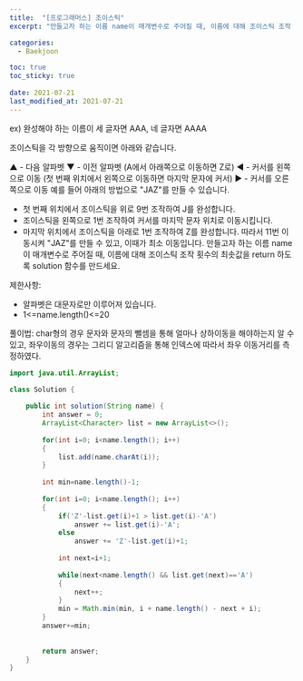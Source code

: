 ```yaml
---
title:  "[프로그래머스] 조이스틱"
excerpt: "만들고자 하는 이름 name이 매개변수로 주어질 때, 이름에 대해 조이스틱 조작 횟수의 최솟값을 return 하도록 solution 함수를 만드세요."

categories:
  - Baekjoon

toc: true
toc_sticky: true
 
date: 2021-07-21
last_modified_at: 2021-07-21
---
```


ex) 완성해야 하는 이름이 세 글자면 AAA, 네 글자면 AAAA

조이스틱을 각 방향으로 움직이면 아래와 같습니다.

▲ - 다음 알파벳
▼ - 이전 알파벳 (A에서 아래쪽으로 이동하면 Z로)
◀ - 커서를 왼쪽으로 이동 (첫 번째 위치에서 왼쪽으로 이동하면 마지막 문자에 커서)
▶ - 커서를 오른쪽으로 이동
예를 들어 아래의 방법으로 "JAZ"를 만들 수 있습니다.

- 첫 번째 위치에서 조이스틱을 위로 9번 조작하여 J를 완성합니다.
- 조이스틱을 왼쪽으로 1번 조작하여 커서를 마지막 문자 위치로 이동시킵니다.
- 마지막 위치에서 조이스틱을 아래로 1번 조작하여 Z를 완성합니다.
따라서 11번 이동시켜 "JAZ"를 만들 수 있고, 이때가 최소 이동입니다.
만들고자 하는 이름 name이 매개변수로 주어질 때, 이름에 대해 조이스틱 조작 횟수의 최솟값을 return 하도록 solution 함수를 만드세요.

제한사항:
 - 알파벳은 대문자로만 이루어져 있습니다.
 - 1<=name.length()<=20
 
풀이법: char형의 경우 문자와 문자의 뺄셈을 통해 얼마나 상하이동을 해야하는지 알 수 있고, 좌우이동의 경우는 그리디 알고리즘을 통해 인덱스에 따라서 좌우 이동거리를 측정하였다.


```java
import java.util.ArrayList;

class Solution {
    
    public int solution(String name) {
        int answer = 0;
        ArrayList<Character> list = new ArrayList<>();
        
        for(int i=0; i<name.length(); i++)
        {
            list.add(name.charAt(i));
        }
        
        int min=name.length()-1;
        
        for(int i=0; i<name.length(); i++)
        {
            if('Z'-list.get(i)+1 > list.get(i)-'A')
                answer += list.get(i)-'A';
            else
                answer += 'Z'-list.get(i)+1;
            
            int next=i+1;
            
            while(next<name.length() && list.get(next)=='A')
            {
                next++;
            }
            min = Math.min(min, i + name.length() - next + i);
        }
        answer+=min;
        
        
        return answer;
    }
}
```
